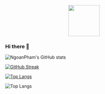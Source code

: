 <div id="header" align="center">
  <img src="https://media.giphy.com/media/hx3VJAZMCaqVSOly3s/giphy.gif" width="100"/>
</div>

### Hi there 👋

![NgoanPham's GitHub stats](https://github-readme-stats.vercel.app/api?username=ngoanpham2302&show_icons=true&theme=vision-friendly-dark)

[![GitHub Streak](http://github-readme-streak-stats.herokuapp.com?user=ngoanpham2302&theme=vision-friendly-dark&date_format=M%20j%5B%2C%20Y%5D)](https://git.io/streak-stats)

[![Top Langs](https://github-readme-stats.vercel.app/api/top-langs/?username=ngoanpham2302&layout=compact&theme=vision-friendly-dark)](https://github.com/anuraghazra/github-readme-stats)


![Top Langs](https://github-readme-stats.vercel.app/api/top-langs/?username=ngoanpham2302&layout=compact&theme=radical)


<!--
**ngoanpham2302/ngoanpham2302** is a ✨ _special_ ✨ repository because its `README.md` (this file) appears on your GitHub profile.

Here are some ideas to get you started:

- 🔭 I’m currently working on ...
- 🌱 I’m currently learning ...
- 👯 I’m looking to collaborate on ...
- 🤔 I’m looking for help with ...
- 💬 Ask me about ...
- 📫 How to reach me: ...
- 😄 Pronouns: ...
- ⚡ Fun fact: ...
-->
